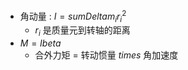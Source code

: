- 角动量 : $I = sum Delta m_i r_i^2$
    - $r_i$ 是质量元到转轴的距离
- $M = I beta$
    - 合外力矩 = 转动惯量 $times$ 角加速度
